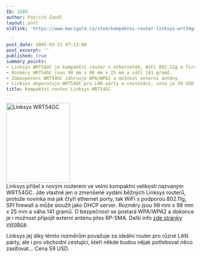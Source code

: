 ```yaml
---
ID: 1585
author: Patrick Zandl
layout: post
oldlink: 'https://www.marigold.cz/item/kompaktni-router-linksys-wrt54gc

  '
post_date: 2005-03-21 07:13:00
post_excerpt: ''
published: true
summary_points:
- Linksys WRT54GC je kompaktní router s ethernetem, WiFi 802.11g a firewallem.
- Rozměry WRT54GC jsou 98 mm x 98 mm x 25 mm a váží 141 gramů.
- Zabezpečení WRT54GC zahrnuje WPA/WPA2 a možnost externí antény.
- Linksys doporučuje WRT54GC pro LAN párty a cestování, cena je 59 USD.
title: Kompaktní router Linksys WRT54GC
---
```


<div class="rightbox"><img src="/wp-content/uploads/20050321-linksys-wrt54gc.jpg" alt="Linksys WRT54GC" width="170" height="214" /></div>Linksys přišel s novým routerem ve velmi kompaktní velikosti nazvaným WRT54GC. Jde vlastně jen o zmenšené vydání běžných Linksys routerů, protože novinka má jak čtyři ethernet porty, tak WiFi s podporou 802.11g, SPI firewall a může sloužit jako DHCP server. Rozměry jsou 98 mm x 98 mm x 25 mm a váha 141 gramů. O bezpečnost se postará WPA/WPA2 a dokonce je i možnost připojit externí anténu přes RP-SMA. Další info <a href="http://www.linksys.com/products/product.asp?prid=679&amp;scid=35">zde stránky výrobce</a>.</p>

<p>Linksys jej díky těmto rozměrům považuje za ideální router pro různé LAN párty, ale i pro obchodní cestující, kteří někde budou nějak potřebovat něco zasíťovat... Cena 59 USD.
</p>